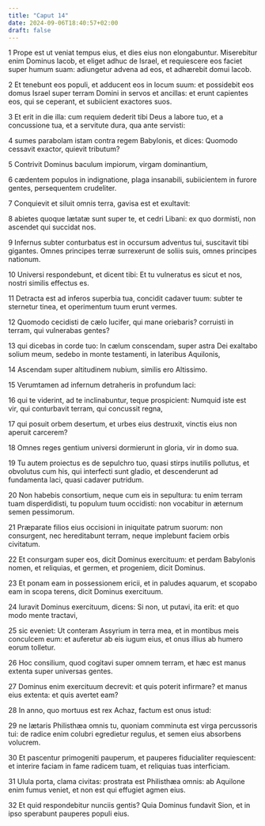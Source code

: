 ```yaml
---
title: "Caput 14"
date: 2024-09-06T18:40:57+02:00
draft: false
---
```




1 Prope est ut veniat tempus eius, et dies eius non elongabuntur. Miserebitur enim Dominus Iacob, et eliget adhuc de Israel, et requiescere eos faciet super humum suam: adiungetur advena ad eos, et adhærebit domui Iacob.

2 Et tenebunt eos populi, et adducent eos in locum suum: et possidebit eos domus Israel super terram Domini in servos et ancillas: et erunt capientes eos, qui se ceperant, et subiicient exactores suos.

3 Et erit in die illa: cum requiem dederit tibi Deus a labore tuo, et a concussione tua, et a servitute dura, qua ante servisti:

4 sumes parabolam istam contra regem Babylonis, et dices: Quomodo cessavit exactor, quievit tributum?

5 Contrivit Dominus baculum impiorum, virgam dominantium,

6 cædentem populos in indignatione, plaga insanabili, subiicientem in furore gentes, persequentem crudeliter.

7 Conquievit et siluit omnis terra, gavisa est et exultavit:

8 abietes quoque lætatæ sunt super te, et cedri Libani: ex quo dormisti, non ascendet qui succidat nos.

9 Infernus subter conturbatus est in occursum adventus tui, suscitavit tibi gigantes. Omnes principes terræ surrexerunt de soliis suis, omnes principes nationum.

10 Universi respondebunt, et dicent tibi: Et tu vulneratus es sicut et nos, nostri similis effectus es.

11 Detracta est ad inferos superbia tua, concidit cadaver tuum: subter te sternetur tinea, et operimentum tuum erunt vermes.

12 Quomodo cecidisti de cælo lucifer, qui mane oriebaris? corruisti in terram, qui vulnerabas gentes?

13 qui dicebas in corde tuo: In cælum conscendam, super astra Dei exaltabo solium meum, sedebo in monte testamenti, in lateribus Aquilonis,

14 Ascendam super altitudinem nubium, similis ero Altissimo.

15 Verumtamen ad infernum detraheris in profundum laci:

16 qui te viderint, ad te inclinabuntur, teque prospicient: Numquid iste est vir, qui conturbavit terram, qui concussit regna,

17 qui posuit orbem desertum, et urbes eius destruxit, vinctis eius non aperuit carcerem?

18 Omnes reges gentium universi dormierunt in gloria, vir in domo sua.

19 Tu autem proiectus es de sepulchro tuo, quasi stirps inutilis pollutus, et obvolutus cum his, qui interfecti sunt gladio, et descenderunt ad fundamenta laci, quasi cadaver putridum.

20 Non habebis consortium, neque cum eis in sepultura: tu enim terram tuam disperdidisti, tu populum tuum occidisti: non vocabitur in æternum semen pessimorum.

21 Præparate filios eius occisioni in iniquitate patrum suorum: non consurgent, nec hereditabunt terram, neque implebunt faciem orbis civitatum.

22 Et consurgam super eos, dicit Dominus exercituum: et perdam Babylonis nomen, et reliquias, et germen, et progeniem, dicit Dominus.

23 Et ponam eam in possessionem ericii, et in paludes aquarum, et scopabo eam in scopa terens, dicit Dominus exercituum.

24 Iuravit Dominus exercituum, dicens: Si non, ut putavi, ita erit: et quo modo mente tractavi,

25 sic eveniet: Ut conteram Assyrium in terra mea, et in montibus meis conculcem eum: et auferetur ab eis iugum eius, et onus illius ab humero eorum tolletur.

26 Hoc consilium, quod cogitavi super omnem terram, et hæc est manus extenta super universas gentes.

27 Dominus enim exercituum decrevit: et quis poterit infirmare? et manus eius extenta: et quis avertet eam?

28 In anno, quo mortuus est rex Achaz, factum est onus istud:

29 ne lætaris Philisthæa omnis tu, quoniam comminuta est virga percussoris tui: de radice enim colubri egredietur regulus, et semen eius absorbens volucrem.

30 Et pascentur primogeniti pauperum, et pauperes fiducialiter requiescent: et interire faciam in fame radicem tuam, et reliquias tuas interficiam.

31 Ulula porta, clama civitas: prostrata est Philisthæa omnis: ab Aquilone enim fumus veniet, et non est qui effugiet agmen eius.

32 Et quid respondebitur nunciis gentis? Quia Dominus fundavit Sion, et in ipso sperabunt pauperes populi eius.

